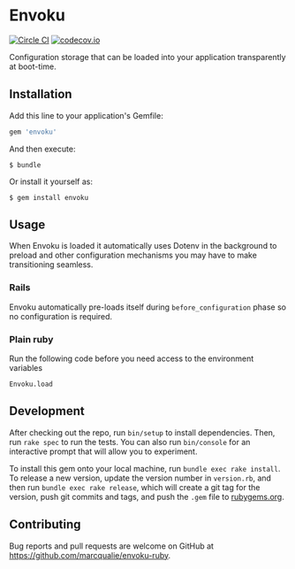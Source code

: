 # Envoku

[![Circle CI](https://circleci.com/gh/marcqualie/envoku-ruby/tree/master.svg?style=svg)](https://circleci.com/gh/marcqualie/envoku-ruby/tree/master)
[![codecov.io](https://codecov.io/github/marcqualie/envoku-ruby/coverage.svg?branch=master)](https://codecov.io/github/marcqualie/envoku-ruby?branch=master)

Configuration storage that can be loaded into your application transparently at boot-time.


## Installation

Add this line to your application's Gemfile:

```ruby
gem 'envoku'
```

And then execute:

    $ bundle

Or install it yourself as:

    $ gem install envoku


## Usage

When Envoku is loaded it automatically uses Dotenv in the background to preload and other configuration mechanisms you may have to make transitioning seamless.

### Rails

Envoku automatically pre-loads itself during `before_configuration` phase so no configuration is required.

### Plain ruby

Run the following code before you need access to the environment variables

```
Envoku.load
```


## Development

After checking out the repo, run `bin/setup` to install dependencies. Then, run `rake spec` to run the tests. You can also run `bin/console` for an interactive prompt that will allow you to experiment.

To install this gem onto your local machine, run `bundle exec rake install`. To release a new version, update the version number in `version.rb`, and then run `bundle exec rake release`, which will create a git tag for the version, push git commits and tags, and push the `.gem` file to [rubygems.org](https://rubygems.org).


## Contributing

Bug reports and pull requests are welcome on GitHub at https://github.com/marcqualie/envoku-ruby.

